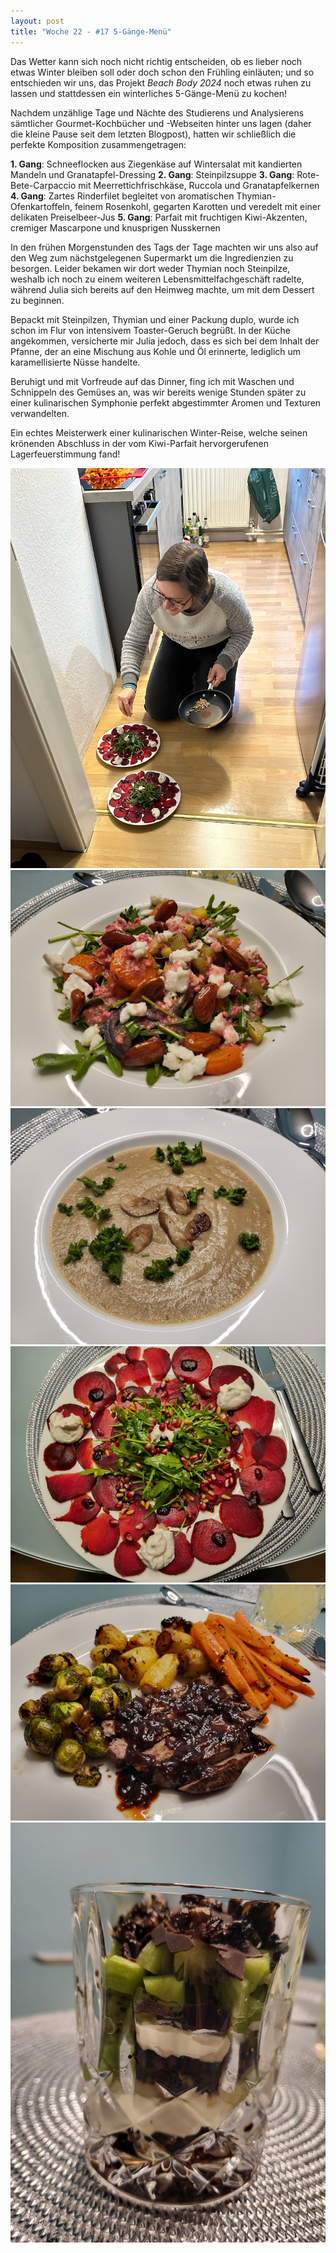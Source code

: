 ```yaml
---
layout: post
title: "Woche 22 - #17 5-Gänge-Menü"
---
```


Das Wetter kann sich noch nicht richtig entscheiden, ob es lieber noch etwas Winter bleiben soll oder doch schon den Frühling einläuten; und so entschieden wir uns, das Projekt *Beach Body 2024* noch etwas ruhen zu lassen und stattdessen ein winterliches 5-Gänge-Menü zu kochen!

Nachdem unzählige Tage und Nächte des Studierens und Analysierens sämtlicher Gourmet-Kochbücher und -Webseiten hinter uns lagen (daher die kleine Pause seit dem letzten Blogpost), hatten wir schließlich die perfekte Komposition zusammengetragen:

**1. Gang**: Schneeflocken aus Ziegenkäse auf Wintersalat mit kandierten Mandeln und Granatapfel-Dressing
**2. Gang**: Steinpilzsuppe
**3. Gang**: Rote-Bete-Carpaccio mit Meerrettichfrischkäse, Ruccola und Granatapfelkernen
**4. Gang**: Zartes Rinderfilet begleitet von aromatischen Thymian-Ofenkartoffeln, feinem Rosenkohl, gegarten Karotten und veredelt mit einer delikaten Preiselbeer-Jus
**5. Gang**: Parfait mit fruchtigen Kiwi-Akzenten, cremiger Mascarpone und knusprigen Nusskernen

In den frühen Morgenstunden des Tags der Tage machten wir uns also auf den Weg zum nächstgelegenen Supermarkt um die Ingredienzien zu besorgen. Leider bekamen wir dort weder Thymian noch Steinpilze, weshalb ich noch zu einem weiteren Lebensmittelfachgeschäft radelte, während Julia sich bereits auf den Heimweg machte, um mit dem Dessert zu beginnen.

Bepackt mit Steinpilzen, Thymian und einer Packung duplo, wurde ich schon im Flur von intensivem Toaster-Geruch begrüßt. In der Küche angekommen, versicherte mir Julia jedoch, dass es sich bei dem Inhalt der Pfanne, der an eine Mischung aus Kohle und Öl erinnerte, lediglich um karamellisierte Nüsse handelte.

Beruhigt und mit Vorfreude auf das Dinner, fing ich mit Waschen und Schnippeln des Gemüses an, was wir bereits wenige Stunden später zu einer kulinarischen Symphonie perfekt abgestimmter Aromen und Texturen verwandelten.

Ein echtes Meisterwerk einer kulinarischen Winter-Reise, welche seinen krönenden Abschluss in der vom Kiwi-Parfait hervorgerufenen Lagerfeuerstimmung fand!

![Julia beim Kredenzen](/images/022_01.png)
![Erster Gang - Salat](/images/022_02.png)
![Zweiter Gang - Steinpilzsuppe](/images/022_03.png)
![Dritter Gang - Carpaccio](/images/022_04.png)
![Vierter Gang - Rinderfilet](/images/022_05.png)
![Fünfter Gang - Kiwi-Parfait](/images/022_06.png)
